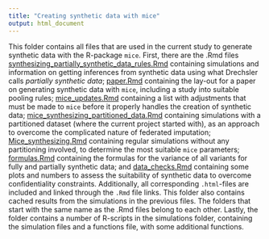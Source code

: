 ```yaml
---
title: "Creating synthetic data with mice"
output: html_document
---
```


This folder contains all files that are used in the current study to generate synthetic data with the R-package `mice`. First, there are the .Rmd files [synthesizing_partially_synthetic_data_rules.Rmd](https://amices.org/Federated_imputation/mice_synthesizing/synthesizing_partially_synthetic_data_rules.html) containing simulations and information on getting inferences from synthetic data using what Drechsler calls *partially synthetic data*; [paper.Rmd](https://amices.org/Federated_imputation/mice_synthesizing/paper.html) containing the lay-out for a paper on generating synthetic data with `mice`, including a study into suitable pooling rules; [mice_updates.Rmd](https://amices.org/Federated_imputation/mice_synthesizing/mice_updates.html) containing a list with adjustments that must be made to `mice` before it properly handles the creation of synthetic data; [mice_synthesizing_partitioned_data.Rmd](https://amices.org/Federated_imputation/mice_synthesizing/mice_synthesizing_partitioned_data.html) containing simulations with a partitioned dataset (where the current project started with), as an approach to overcome the complicated nature of federated imputation; [Mice_synthesizing.Rmd](https://amices.org/Federated_imputation/mice_synthesizing/Mice_Synthesizing.html) containing regular simulations without any partitioning involved, to determine the most suitable `mice` parameters; [formulas.Rmd](https://amices.org/Federated_imputation/mice_synthesizing/formulas.html) containing the formulas for the variance of all variants for fully and partially synthetic data; and [data_checks.Rmd](https://amices.org/Federated_imputation/mice_synthesizing/data_checks.html) containing some plots and numbers to assess the suitability of synthetic data to overcome confidentiality constraints. Additionally, all corresponding `.html`-files are included and linked through the `.Rmd` file links. This folder also contains cached results from the simulations in the previous files. The folders that start with the same name as the .Rmd files belong to each other. Lastly, the folder contains a number of R-scripts in the simulations folder, containing the simulation files and a functions file, with some additional functions.
